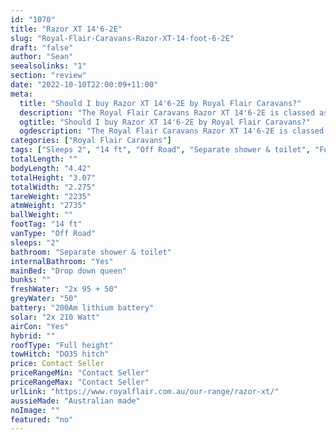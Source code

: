 ```yaml
---
id: "1070"
title: "Razor XT 14'6-2E"
slug: "Royal-Flair-Caravans-Razor-XT-14-foot-6-2E"
draft: "false"
author: "Sean"
seealsolinks: "1"
section: "review"
date: "2022-10-10T22:00:09+11:00"
meta:
  title: "Should I buy Razor XT 14'6-2E by Royal Flair Caravans?"
  description: "The Royal Flair Caravans Razor XT 14'6-2E is classed as Off Road, and sleeps 2 people. It is Australian made and comes in at 14 ft. It generally has Separate shower & toilet."
  ogtitle: "Should I buy Razor XT 14'6-2E by Royal Flair Caravans?"
  ogdescription: "The Royal Flair Caravans Razor XT 14'6-2E is classed as Off Road, and sleeps 2 people. It is Australian made and comes in at 14 ft. It generally has Separate shower & toilet."
categories: ["Royal Flair Caravans"]
tags: ["Sleeps 2", "14 ft", "Off Road", "Separate shower & toilet", "Full height", "Price Unknown", "Australian made"]
totalLength: ""
bodyLength: "4.42"
totalHeight: "3.07"
totalWidth: "2.275"
tareWeight: "2235"
atmWeight: "2735"
ballWeight: ""
footTag: "14 ft"
vanType: "Off Road"
sleeps: "2"
bathroom: "Separate shower & toilet"
internalBathroom: "Yes"
mainBed: "Drop down queen"
bunks: ""
freshWater: "2x 95 + 50"
greyWater: "50"
battery: "200Am lithium battery"
solar: "2x 210 Watt"
airCon: "Yes"
hybrid: ""
roofType: "Full height"
towHitch: "DO35 hitch"
price: Contact Seller
priceRangeMin: "Contact Seller"
priceRangeMax: "Contact Seller"
urlLink: "https://www.royalflair.com.au/our-range/razor-xt/"
aussieMade: "Australian made"
noImage: ""
featured: "no"
---
```

